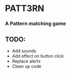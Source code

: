# PATT3RN
### A Pattern matching game

## TODO:

- Add sounds
- Add effect on button click
- Replace alerts
- Clean up code